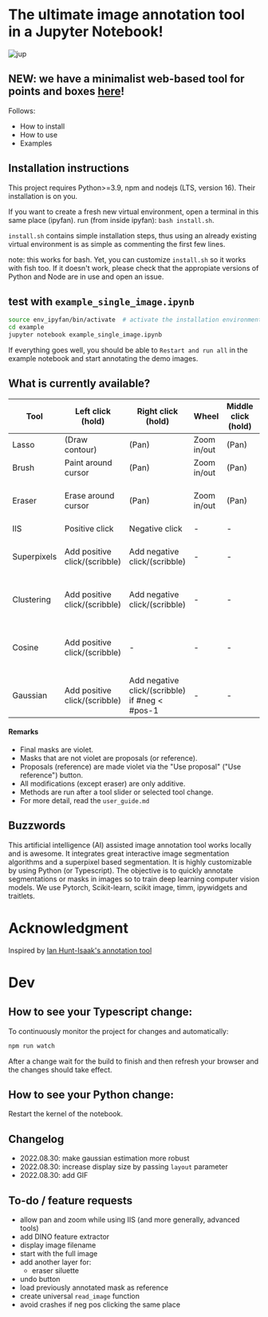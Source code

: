 # The ultimate image annotation tool in a Jupyter Notebook!

![jup](https://user-images.githubusercontent.com/24411007/187540629-d553db88-be75-4c7d-8093-a97219690b0d.gif)

## NEW: we have a minimalist web-based tool for points and boxes [here](https://franchesoni.github.io/minimalist-annotation/)!
Follows:

- How to install
- How to use
- Examples

## Installation instructions

This project requires Python>=3.9, npm and nodejs (LTS, version 16). Their installation is on you.

If you want to create a fresh new virtual environment, open a terminal in this same place (ipyfan).
run (from inside ipyfan): `bash install.sh`.

`install.sh` contains simple installation steps, thus using an already existing virtual environment is as simple as commenting the first few lines.

note: this works for bash. Yet, you can customize `install.sh` so it works with fish too. If it doesn't work, please check that the appropiate versions of Python and Node are in use and open an issue.

## test with `example_single_image.ipynb`

```bash
source env_ipyfan/bin/activate  # activate the installation environment
cd example
jupyter notebook example_single_image.ipynb
```

If everything goes well, you should be able to `Restart and run all` in the example notebook and start annotating the demo images.

## What is currently available?


| Tool  | Left click (hold) | Right click (hold) | Wheel | Middle click (hold) | Tool slider | Description | 
| ----- | ----------------- | ------------------ | ----- | ------------------- | --- | --- |
| Lasso | (Draw contour)  | (Pan) | Zoom in/out | (Pan) | - | - |
| Brush | Paint around cursor | (Pan) | Zoom in/out | (Pan) | Change brush size | - |
| Eraser | Erase around cursor | (Pan) | Zoom in/out | (Pan) | Change eraser size | The only way to reduce violet mask |
| IIS | Positive click  | Negative click | - | - | - | - |
| Superpixels | Add positive click/(scribble)  | Add negative click/(scribble) | - | - | Change superpixel scale | A segment is proposed if #pos > #neg |
| Clustering | Add positive click/(scribble)  | Add negative click/(scribble) | - | - | Change number of clusters | A segment is proposed if #pos > #neg |
| Cosine | Add positive click/(scribble)  | - | - | - | Change mean cosine similarity threshold | - |
| Gaussian | Add positive click/(scribble)  | Add negative click/(scribble) if #neg < #pos-1 | - | - | Change threshold on Mahalanobis distance | Using large #neg causes inestability |



#### Remarks
- Final masks are violet.
- Masks that are not violet are proposals (or reference).
- Proposals (reference) are made violet via the "Use proposal" ("Use reference") button.
- All modifications (except eraser) are only additive.
- Methods are run after a tool slider or selected tool change.
- For more detail, read the `user_guide.md`


## Buzzwords

This artificial intelligence (AI) assisted image annotation tool works locally and is awesome. It integrates great interactive image segmentation algorithms and a superpixel based segmentation. It is highly customizable by using Python (or Typescript). The objective is to quickly annotate segmentations or masks in images so to train deep learning computer vision models. We use Pytorch, Scikit-learn, scikit image, timm, ipywidgets and traitlets.

# Acknowledgment

Inspired by [Ian Hunt-Isaak's annotation tool](https://github.com/ianhi/ipysegment)

# Dev

## How to see your Typescript change:

To continuously monitor the project for changes and automatically:

```bash
npm run watch
```

After a change wait for the build to finish and then refresh your browser and the changes should take effect.

## How to see your Python change:

Restart the kernel of the notebook.

## Changelog
- 2022.08.30: make gaussian estimation more robust
- 2022.08.30: increase display size by passing `layout` parameter
- 2022.08.30: add GIF

## To-do / feature requests
- allow pan and zoom while using IIS (and more generally, advanced tools)
- add DINO feature extractor
- display image filename
- start with the full image 
- add another layer for:
  - eraser siluette
- undo button
- load previously annotated mask as reference
- create universal `read_image` function
- avoid crashes if neg pos clicking the same place
